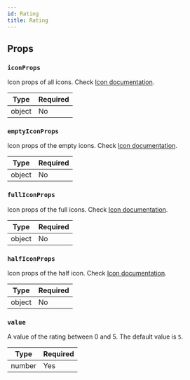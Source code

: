 ```yaml
---
id: Rating
title: Rating
---
```


## Props

### `iconProps`

Icon props of all icons. Check [Icon documentation](Icon.md#props).

| Type   | Required |
| -------| -------- |
| object | No       |

### `emptyIconProps`

Icon props of the empty icons. Check [Icon documentation](Icon.md#props).

| Type   | Required |
| -------| -------- |
| object | No       |

### `fullIconProps`

Icon props of the full icons. Check [Icon documentation](Icon.md#props).

| Type   | Required |
| -------| -------- |
| object | No       |

### `halfIconProps`

Icon props of the half icon. Check [Icon documentation](Icon.md#props).

| Type   | Required |
| -------| -------- |
| object | No       |

### `value`

A value of the rating between 0 and 5. The default value is `5`.

| Type   | Required |
| -------| -------- |
| number | Yes       |
